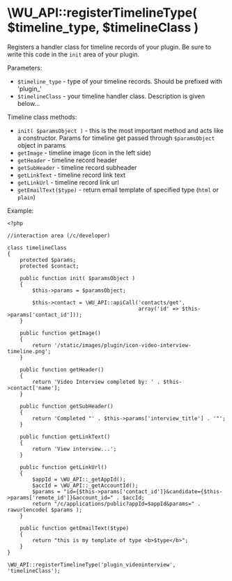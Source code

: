 \WU_API::registerTimelineType( $timeline_type, $timelineClass )
===

Registers a handler class for timeline records of your plugin. Be sure to write this code in the `init` area of your plugin.

Parameters:
 * `$timeline_type` - type of your timeline records. Should be prefixed with 'plugin_'
 * `$timelineClass` - your timeline handler class. Description is given below...

Timeline class methods:
 * `init( $paramsObject )` - this is the most important method and acts like a constructor. Params for timeline get passed through `$paramsObject` object in params
 * `getImage` - timeline image (icon in the left side)
 * `getHeader` - timeline record header
 * `getSubHeader` - timeline record subheader
 * `getLinkText` - timeline record link text
 * `getLinkUrl` - timeline record link url
 * `getEmailText($type)` - return email template of specified type (`html` or `plain`)

Example:

```
<?php

//interaction area (/c/developer)

class timelineClass
{
	protected $params;
	protected $contact;

	public function init( $paramsObject )
	{
		$this->params = $paramsObject;

		$this->contact = \WU_API::apiCall('contacts/get',
										  array('id' => $this->params['contact_id']));
	}

	public function getImage()
	{
		return '/static/images/plugin/icon-video-interview-timeline.png';
	}

	public function getHeader()
	{
		return 'Video Interview completed by: ' . $this->contact['name'];
	}

	public function getSubHeader()
	{
		return 'Completed "' . $this->params['interview_title'] . '"';
	}

	public function getLinkText()
	{
		return 'View interview...';
	}

	public function getLinkUrl()
	{
		$appId = \WU_API::_getAppId();
		$accId = \WU_API::_getAccountId();
		$params = "id={$this->params['contact_id']}&candidate={$this->params['remote_id']}&account_id=" . $accId;
		return "/c/applications/public?appId=$appId&params=" . rawurlencode( $params );
	}
	
	public function getEmailText($type)
	{
		return "this is my template of type <b>$type</b>";
	}
}

\WU_API::registerTimelineType('plugin_videointerview', 'timelineClass');
```
